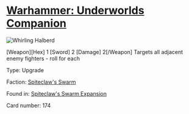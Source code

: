 # [Warhammer: Underworlds Companion](https://guidokessels.github.io/wh-underworlds)

  

![Whirling Halberd](https://warhammerunderworlds.com/wp-content/uploads/sites/6/2018/02/174_ENG.png)

[Weapon][Hex] 1 [Sword] 2 [Damage] 2[/Weapon] Targets all adjacent enemy fighters - roll for each

Type: Upgrade

Faction: [Spiteclaw's Swarm](https://guidokessels.github.io/wh-underworlds/factions/spiteclaws-swarm.md)

Found in: [Spiteclaw's Swarm Expansion](https://guidokessels.github.io/wh-underworlds/locations/spiteclaws-swarm-expansion.md)

Card number: 174
